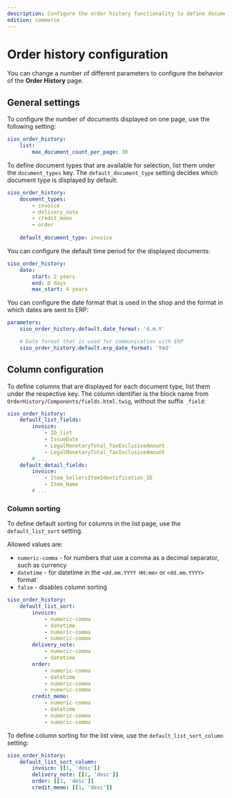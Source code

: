 ```yaml
---
description: Configure the order history functionality to define document types and table data.
edition: commerce
---
```


# Order history configuration

You can change a number of different parameters to configure the behavior of the **Order History** page.

## General settings

To configure the number of documents displayed on one page, use the following setting:

``` yaml
siso_order_history:
    list:
        max_document_count_per_page: 30
```

To define document types that are available for selection, list them under the `document_types` key.
The `default_document_type` setting decides which document type is displayed by default:

``` yaml
siso_order_history:
    document_types:
        - invoice
        - delivery_note
        - credit_memo
        - order
    
    default_document_type: invoice
```    

You can configure the default time period for the displayed documents:

``` yaml
siso_order_history:
    date:
        start: 2 years
        end: 0 days
        max_start: 4 years
```

You can configure the date format that is used in the shop
and the format in which dates are sent to ERP:

``` yaml
parameters:
    siso_order_history.default.date_format: 'd.m.Y'

    # Date format that is used for communication with ERP
    siso_order_history.default.erp_date_format: 'Ymd' 
```

## Column configuration

To define columns that are displayed for each document type, list them under the respective key.
The column identifier is the block name from `OrderHistory/Components/fields.html.twig`, without the suffix `_field`:

``` yaml
siso_order_history:
    default_list_fields:
        invoice:
            - ID_list
            - IssueDate
            - LegalMonetaryTotal_TaxExclusiveAmount
            - LegalMonetaryTotal_TaxInclusiveAmount
        # ...
    default_detail_fields:
        invoice:
            - Item_SellersItemIdentification_ID
            - Item_Name
        # ...
```

### Column sorting

To define default sorting for columns in the list page, use the `default_list_sort` setting.

Allowed values are:

- `numeric-comma` - for numbers that use a comma as a decimal separator, such as currency
- `datetime` - for datetime in the `<dd.mm.YYYY HH:mm>` or `<dd.mm.YYYY>` format`
- `false` - disables column sorting

``` yaml
siso_order_history:
    default_list_sort:
        invoice:
            - numeric-comma
            - datetime
            - numeric-comma
            - numeric-comma
        delivery_note:
            - numeric-comma
            - datetime
        order:
            - numeric-comma
            - datetime
            - numeric-comma
            - numeric-comma
        credit_memo:
            - numeric-comma
            - datetime
            - numeric-comma
            - numeric-comma
```

To define column sorting for the list view, use the `default_list_sort_column` setting:

``` yaml
siso_order_history:
    default_list_sort_column:
        invoice: [[1, 'desc']]
        delivery_note: [[1, 'desc']]
        order: [[1, 'desc']]
        credit_memo: [[1, 'desc']]
```
